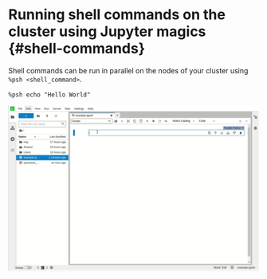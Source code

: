 # Running shell commands on the cluster using Jupyter magics {#shell-commands}

Shell commands can be run in parallel on the nodes of your cluster using `%psh <shell_command>`.

```shell
%psh echo "Hello World"
```

![Shell-Magic](../../platform2-gifs/shell-magic.gif#center)
